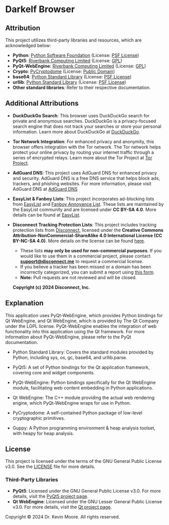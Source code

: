# Darkelf Browser

## Attribution

This project utilizes third-party libraries and resources, which are acknowledged below:

- **Python**: [Python Software Foundation](https://www.python.org/) (License: [PSF License](https://docs.python.org/3/license.html))
- **PyQt5**: [Riverbank Computing Limited](https://www.riverbankcomputing.com/software/pyqt/) (License: [GPL](https://www.riverbankcomputing.com/software/pyqt/intro))
- **PyQt-WebEngine**: [Riverbank Computing Limited](https://www.riverbankcomputing.com/software/pyqtwebengine/) (License: [GPL](https://www.riverbankcomputing.com/software/pyqtwebengine/intro))
- **Crypto**: [PyCryptodome](https://www.pycryptodome.org/) (License: [Public Domain](https://github.com/Legrandin/pycryptodome/blob/main/LICENSE))
- **base64**: [Python Standard Library](https://docs.python.org/3/library/base64.html) (License: [PSF License](https://docs.python.org/3/license.html))
- **urllib**: [Python Standard Library](https://docs.python.org/3/library/urllib.html) (License: [PSF License](https://docs.python.org/3/license.html))
- **Other standard libraries**: Refer to their respective documentation.

## Additional Attributions

- **DuckDuckGo Search**: 
This browser uses DuckDuckGo search for private and anonymous searches. DuckDuckGo is a privacy-focused search engine that does not track your searches or store your personal information. Learn more about DuckDuckGo at [DuckDuckGo](https://duckduckgo.com/).

- **Tor Network Integration**: 
For enhanced privacy and anonymity, this browser offers integration with the Tor network. The Tor network helps protect your online privacy by routing your internet traffic through a series of encrypted relays. Learn more about the Tor Project at [Tor Project](https://www.torproject.org/).

- **AdGuard DNS**:
This project uses AdGuard DNS for enhanced privacy and security. AdGuard DNS is a free DNS service that helps block ads, trackers, and phishing websites. For more information, please visit AdGuard DNS at [AdGuard DNS](https://adguard-dns.io/en/welcome.html)

- **EasyList & Fanboy Lists**: This project incorporates ad-blocking lists from [EasyList](https://easylist.to/) and [Fanboy Annoyance List](https://easylist.to/pages/other-supplementary-filter-lists-and-easylist-variants.html). These lists are maintained by the EasyList community and are licensed under **CC BY-SA 4.0**. More details can be found at [EasyList](https://easylist.to/).  

- **Disconnect Tracking Protection Lists**: This project includes tracking protection lists from [Disconnect](https://github.com/disconnectme/disconnect-tracking-protection), licensed under the **Creative Commons Attribution-NonCommercial-ShareAlike 4.0 International License (CC BY-NC-SA 4.0)**. More details on the license can be found [here](https://creativecommons.org/licenses/by-nc-sa/4.0/).  

  - These lists **may only be used for non-commercial purposes**. If you would like to use them in a commercial project, please contact **support@disconnect.me** to request a commercial license.  
  - If you believe a tracker has been missed or a domain has been incorrectly categorized, you can submit a report using [this form](https://github.com/disconnectme/disconnect-tracking-protection).  
  - **Note:** Pull requests are not reviewed and will be closed.  

  **Copyright (c) 2024 Disconnect, Inc.**  
  

## Explanation
This application uses PyQt-WebEngine, which provides Python bindings for Qt WebEngine, and Qt WebEngine, which is provided by The Qt Company under the LGPL license.
PyQt-WebEngine enables the integration of web functionality into this application using the Qt framework.
For more information about PyQt-WebEngine, please refer to the PyQt documentation. 

- Python Standard Library: Covers the standard modules provided by Python, including sys, os, gc, base64, and urllib.parse.
- PyQt5: A set of Python bindings for the Qt application framework, covering core and widget components.
- PyQt-WebEngine: Python bindings specifically for the Qt WebEngine module, facilitating web content embedding in Python    applications.
    
- Qt WebEngine: The C++ module providing the actual web rendering engine, which PyQt-WebEngine wraps for use in Python.
- PyCryptodome: A self-contained Python package of low-level cryptographic primitives.
- Guppy: A Python programming environment & heap analysis toolset, with heapy for heap analysis.

## License
This project is licensed under the terms of the GNU General Public License v3.0. See the [LICENSE](LICENSE) file for more details.

### Third-Party Libraries
- **PyQt5**: Licensed under the GNU General Public License v3.0. For more details, visit the [PyQt5 project page](https://riverbankcomputing.com/software/pyqt/intro).
- **Qt WebEngine**: Licensed under the GNU Lesser General Public License v3.0. For more details, visit the [Qt project page](https://www.qt.io/).

Copyright © 2024 Dr. Kevin Moore. All rights reserved.
